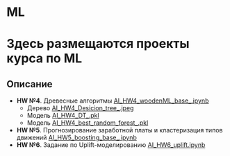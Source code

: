 # ML
# Здесь размещаются проекты курса по ML

## Описание
- **HW №4**. Древесные алгоритмы [AI_HW4_woodenML_base_.ipynb](AI_HW4_woodenML_base_.ipynb)
  - Дерево [AI_HW4_Desicion_tree_.jpeg](AI_HW4_Desicion_tree_.jpeg)
  - Модель [AI_HW4_DT_.pkl](AI_HW4_DT_.pkl)
  - Модель [AI_HW4_best_random_forest_.pkl](AI_HW4_best_random_forest_.pkl)
- **HW №5**. Прогнозирование заработной платы и кластеризация типов движений [AI_HW5_boosting_base_.ipynb](AI_HW5_boosting_base_.ipynb)
- **HW №6**. Задание по Uplift-моделированию [AI_HW6_uplift.ipynb](AI_HW6_uplift.ipynb)
